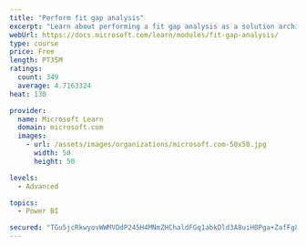 ```yaml
---
title: "Perform fit gap analysis"
excerpt: "Learn about performing a fit gap analysis as a solution architect for Dynamics 365 and Microsoft Power Platform."
webUrl: https://docs.microsoft.com/learn/modules/fit-gap-analysis/
type: course
price: Free
length: PT35M
ratings:
  count: 349
  average: 4.7163324
heat: 130

provider:
  name: Microsoft Learn
  domain: microsoft.com
  images:
    - url: /assets/images/organizations/microsoft.com-50x50.jpg
      width: 50
      height: 50

levels:
  - Advanced

topics:
  - Power BI

secured: "TGu5jcRkwyovWWMVDdP245H4MNmZHChaldFGq1abkDld3A8uiH0Pga+ZafFg8wQa6xHPn++WTLnu86RgkkFgXZY2mSSq+2SxU6zjpCEhx5v3lx3glvnK/gP4hyOWLbJvndigirGiwW2VJVkk0pdAR72FvKf/DliPu/x6ZC/n95hOwNWLxJun4Q/DclRrizoStcaXx8T4Q3ARDiQs+XOIv+HeDSAQSSuXq8DGNnbdlG4GkEXNPh048CeBtzHWDGUeLVZNUTW1DyAhxmHzVPrTQjXfDA1IsuNZ6Un3Y5vcADnugk+fLv8BmUJT+UEJEvMckDDgJvG/YN4ZRMCT9VsSrPRF7FnmOzELJ5FKZWk9ZFGH3e2F3mCZpFcmIaIeYjM3lOLrdmyJw9xvpe+kSMv839m+J+LAYmbs0FOt0HRMr4E=;lvg4Teqq0h5iPA3kk0MnaQ=="
---
```


